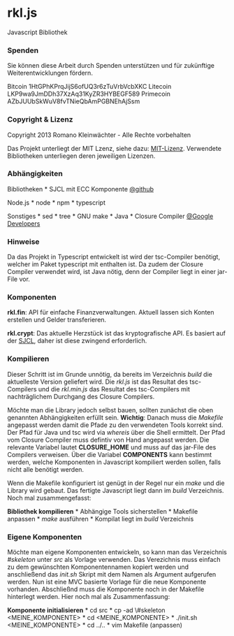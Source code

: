 rkl.js
===

Javascript Bibliothek

### Spenden
Sie können diese Arbeit durch Spenden unterstützen und für zukünftige
Weiterentwicklungen fördern.

Bitcoin		1HtGPhKPrqJijS6ofUQ3r6zTuVrbVcbXKC
Litecoin	LKP9wa9JmDDh37XzAq31KyZR3HYBEGF589
Primecoin	AZbJUUbSkWuV8fvTNieQbAmPGBNEhAjSsm

### Copyright & Lizenz
Copyright 2013 Romano Kleinwächter - Alle Rechte vorbehalten

Das Projekt unterliegt der MIT Lzenz, siehe dazu:
[MIT-Lizenz](http://de.wikipedia.org/wiki/MIT-Lizenz).
Verwendete Bibliotheken unterliegen deren jeweiligen Lizenzen.

### Abhängigkeiten
Bibliotheken
    * SJCL mit ECC Komponente [@github](https://github.com/bitwiseshiftleft/sjcl)

Node.js
    * node
    * npm
    * typescript

Sonstiges
    * sed
    * tree
    * GNU make
    * Java
    * Closure Compiler [@Google Developers](https://developers.google.com/closure/compiler)

### Hinweise
Da das Projekt in Typescript entwickelt ist wird der tsc-Compiler
benötigt, welcher im Paket typescript mit enthalten ist. Da zudem der
Closure Compiler verwendet wird, ist Java nötig, denn der Compiler
liegt in einer jar-File vor.

### Komponenten
**rkl.fin**: API für einfache Finanzverwaltungen. Aktuell lassen sich
Konten erstellen und Gelder transferieren.

**rkl.crypt**: Das aktuelle Herzstück ist das kryptografische API. Es
basiert auf der [SJCL](https://github.com/bitwiseshiftleft/sjcl), daher
ist diese zwingend erforderlich.

### Kompilieren
Dieser Schritt ist im Grunde unnötig, da bereits im Verzeichnis *build*
die aktuelleste Version geliefert wird. Die *rkl.js* ist das Resultat
des tsc-Compilers und die *rkl.min.js* das Resultat des tsc-Compilers
mit nachträglichem Durchgang des Closure Compilers.

Möchte man die Library jedoch selbst bauen, sollten zunächst die oben
genannten Abhängigkeiten erfüllt sein. **Wichtig**: Danach muss die
*Makefile* angepasst werden damit die Pfade zu den verwendeten Tools
korrekt sind. Der Pfad für Java und tsc wird via *whereis* über
die Shell ermittelt. Der Pfad vom Closure Compiler muss defintiv von
Hand angepasst werden. Die relevante Variabel lautet **CLOSURE_HOME**
und muss auf das jar-File des Compilers verweisen. Über die Variabel
**COMPONENTS** kann bestimmt werden, welche Komponenten in Javascript
kompiliert werden sollen, falls nicht alle benötigt werden.

Wenn die Makefile konfiguriert ist genügt in der Regel nur ein *make*
und die Library wird gebaut. Das fertigte Javascript liegt dann im
*build* Verzeichnis. Noch mal zusammengefasst:

**Bibliothek kompilieren**
    * Abhängige Tools sicherstellen
    * Makefile anpassen
    * *make* ausführen
    * Kompilat liegt im *build* Verzeichnis

### Eigene Komponenten
Möchte man eigene Komponenten entwickeln, so kann man das Verzeichnis
*#skeleton* unter *src* als Vorlage verwenden. Das Verezichnis
muss einfach zu dem gewünschten Komponentennamen kopiert werden und
anschließend das *init.sh* Skript mit dem Namen als Argument aufgerufen
werden. Nun ist eine MVC basierte Vorlage für die neue Komponente
vorhanden. Abschließnd muss die Komponente noch in der Makefile
hinterlegt werden. Hier noch mal als Zusammenfassung:

**Komponente initialisieren**
    * cd src
    * cp -ad \\#skeleton <MEINE_KOMPONENTE>
    * cd <MEINE_KOMPONENTE>
    * ./init.sh <MEINE_KOMPONENTE>
    * cd ../..
    * vim Makefile (anpassen)

